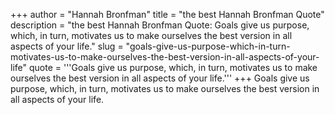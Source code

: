 +++
author = "Hannah Bronfman"
title = "the best Hannah Bronfman Quote"
description = "the best Hannah Bronfman Quote: Goals give us purpose, which, in turn, motivates us to make ourselves the best version in all aspects of your life."
slug = "goals-give-us-purpose-which-in-turn-motivates-us-to-make-ourselves-the-best-version-in-all-aspects-of-your-life"
quote = '''Goals give us purpose, which, in turn, motivates us to make ourselves the best version in all aspects of your life.'''
+++
Goals give us purpose, which, in turn, motivates us to make ourselves the best version in all aspects of your life.
